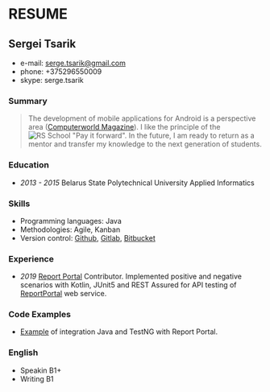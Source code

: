 # RESUME

## Sergei Tsarik

- e-mail: serge.tsarik@gmail.com
- phone: +375296550009
- skype: serge.tsarik

### Summary
> The development of mobile applications for Android is a perspective area ([Computerworld Magazine](https://www.computerworld.com/article/3331896/android-trends-2019.html)).
> I like the principle of the ![RS School](https://rollingscopes.com/images/logo_rs_text.svg) "Pay it forward". 
> In the future, I am ready to return as a mentor and transfer my knowledge to the next generation of students.

### Education
* _2013 - 2015_
  Belarus State Polytechnical University
  Applied Informatics

### Skills
* Programming languages: Java
* Methodologies: Agile, Kanban
* Version control: [Github](https://github.com/), [Gitlab](https://gitlab.com/), [Bitbucket](https://bitbucket.org/)

### Experience
* _2019_
  [Report Portal](https://reportportal.io/)
  Contributor. Implemented positive and negative scenarios with Kotlin, JUnit5 and REST Assured for API testing of [ReportPortal](https://github.com/reportportal) web service.

### Code Examples
* [Example](https://github.com/reportportal/example-java-TestNG/blob/master/README.md) of integration Java and TestNG with Report Portal.

### English
* Speakin B1+
* Writing B1
